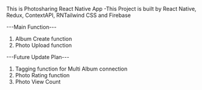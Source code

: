 This is Photosharing React Native App
-This Project is built by React Native, Redux, ContextAPI, RNTailwind CSS and Firebase



---Main Function---
1) Album Create function
2) Photo Upload function




---Future Update Plan---
1) Tagging function for Multi Album connection
2) Photo Rating function
3) Photo View Count
